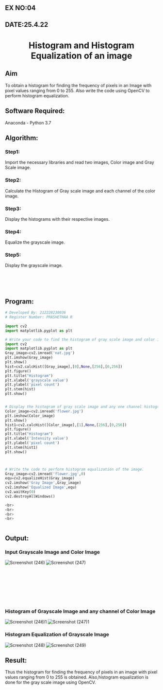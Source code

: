 ## EX NO:04
## DATE:25.4.22
# <p align="center">Histogram and Histogram Equalization of an image
## Aim
To obtain a histogram for finding the frequency of pixels in an Image with pixel values ranging from 0 to 255. Also write the code using OpenCV to perform histogram equalization.

## Software Required:
Anaconda - Python 3.7

## Algorithm:
### Step1:
Import the necessary libraries and read two images, Color image and Gray Scale image.

### Step2:
Calculate the Histogram of Gray scale image and each channel of the color image.

### Step3:
Display the histograms with their respective images.

### Step4:
Equalize the grayscale image.

### Step5:
Display the grayscale image.
<br>
<br>
<br>
<br>
<br>
## Program:
```python
# Developed By: 212220230036
# Register Number: PRASHETHAA R
  
import cv2
import matplotlib.pyplot as plt

# Write your code to find the histogram of gray scale image and color image channels.
import cv2
import matplotlib.pyplot as plt
Gray_image=cv2.imread('nat.jpg')
plt.imshow(Gray_image)
plt.show()
hist=cv2.calcHist([Gray_image],[0],None,[256],[0,256])
plt.figure()
plt.title("Histogram")
plt.xlabel('grayscale value')
plt.ylabel('pixel count')
plt.stem(hist)
plt.show()


# Display the histogram of gray scale image and any one channel histogram from color image
Color_image=cv2.imread('flower.jpg')
plt.imshow(Color_image)
plt.show()
hist1=cv2.calcHist([Color_image],[1],None,[256],[0,256])
plt.figure()
plt.title("Histogram")
plt.xlabel('Intensity value')
plt.ylabel('pixel count')
plt.stem(hist1)
plt.show()



# Write the code to perform histogram equalization of the image. 
Gray_image=cv2.imread('flower.jpg',0)
equ=cv2.equalizeHist(Gray_image)
cv2.imshow('Gray Image',Gray_image)
cv2.imshow('Equalized Image',equ)
cv2.waitKey(0)
cv2.destroyAllWindows()

<br>
<br>
<br>
<br>



```

## Output:
### Input Grayscale Image and Color Image
![Screenshot (246)](https://user-images.githubusercontent.com/75234942/164980430-57e3d63b-c282-418e-a69f-87a2ea91c983.png)
![Screenshot (247)](https://user-images.githubusercontent.com/75234942/164980438-698e8849-d42d-48fa-9b35-78bb992c1be6.png)
<br>
<br>
<br>
<br>
<br>
<br>
<br>
<br>
### Histogram of Grayscale Image and any channel of Color Image

![Screenshot (246)1](https://user-images.githubusercontent.com/75234942/164980445-21aae4ad-ee28-48f6-b067-fbb0f233402c.png)
![Screenshot (247)1](https://user-images.githubusercontent.com/75234942/164980449-badb4ef1-2bad-4aa9-94f1-c3f0599a1379.png)

### Histogram Equalization of Grayscale Image
![Screenshot (248)](https://user-images.githubusercontent.com/75234942/164980536-04a41a37-1207-42a1-9aa1-c84372e96d56.png)
![Screenshot (249)](https://user-images.githubusercontent.com/75234942/164980546-038b5452-8fcd-4dd8-92fd-8838e7b8b44d.png)


## Result: 
Thus the histogram for finding the frequency of pixels in an image with pixel values ranging from 0 to 255 is obtained. Also,histogram equalization is done for the gray scale image using OpenCV.
